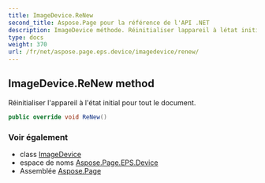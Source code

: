 ```yaml
---
title: ImageDevice.ReNew
second_title: Aspose.Page pour la référence de l'API .NET
description: ImageDevice méthode. Réinitialiser lappareil à létat initial pour tout le document.
type: docs
weight: 370
url: /fr/net/aspose.page.eps.device/imagedevice/renew/
---
```

## ImageDevice.ReNew method

Réinitialiser l'appareil à l'état initial pour tout le document.

```csharp
public override void ReNew()
```

### Voir également

* class [ImageDevice](../)
* espace de noms [Aspose.Page.EPS.Device](../../imagedevice/)
* Assemblée [Aspose.Page](../../../)


